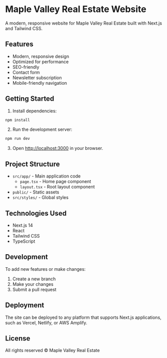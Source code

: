 # Maple Valley Real Estate Website

A modern, responsive website for Maple Valley Real Estate built with Next.js and Tailwind CSS.

## Features

- Modern, responsive design
- Optimized for performance
- SEO-friendly
- Contact form
- Newsletter subscription
- Mobile-friendly navigation

## Getting Started

1. Install dependencies:
```bash
npm install
```

2. Run the development server:
```bash
npm run dev
```

3. Open [http://localhost:3000](http://localhost:3000) in your browser.

## Project Structure

- `src/app/` - Main application code
  - `page.tsx` - Home page component
  - `layout.tsx` - Root layout component
- `public/` - Static assets
- `src/styles/` - Global styles

## Technologies Used

- Next.js 14
- React
- Tailwind CSS
- TypeScript

## Development

To add new features or make changes:

1. Create a new branch
2. Make your changes
3. Submit a pull request

## Deployment

The site can be deployed to any platform that supports Next.js applications, such as Vercel, Netlify, or AWS Amplify.

## License

All rights reserved © Maple Valley Real Estate 